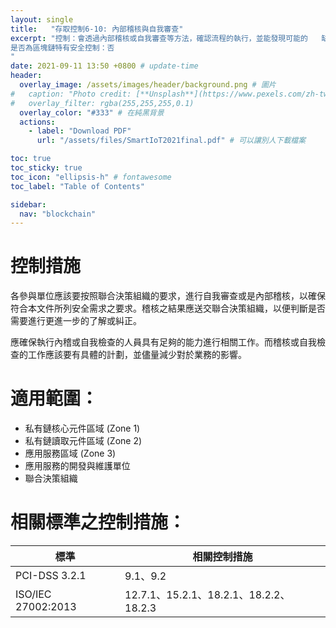 ```yaml
---
layout: single
title:   "存取控制6-10: 內部稽核與自我審查"
excerpt: "控制：會透過內部稽核或自我審查等方法，確認流程的執行，並能發現可能的   缺失。<br><br>
是否為區塊鏈特有安全控制：否
" 
date: 2021-09-11 13:50 +0800 # update-time
header:
  overlay_image: /assets/images/header/background.png # 圖片
#   caption: "Photo credit: [**Unsplash**](https://www.pexels.com/zh-tw/search/earth/)" # 可以表示圖片來源
#   overlay_filter: rgba(255,255,255,0.1)
  overlay_color: "#333" # 在純黑背景
  actions:
    - label: "Download PDF"
      url: "/assets/files/SmartIoT2021final.pdf" # 可以讓別人下載檔案

toc: true
toc_sticky: true
toc_icon: "ellipsis-h" # fontawesome
toc_label: "Table of Contents"

sidebar:
  nav: "blockchain"
---
```



# 控制措施
各參與單位應該要按照聯合決策組織的要求，進行自我審查或是內部稽核，以確保符合本文件所列安全需求之要求。稽核之結果應送交聯合決策組織，以便判斷是否需要進行更進一步的了解或糾正。

應確保執行內稽或自我檢查的人員具有足夠的能力進行相關工作。而稽核或自我檢查的工作應該要有具體的計劃，並儘量減少對於業務的影響。


# 適用範圍：
- 私有鏈核心元件區域 (Zone 1)
- 私有鏈讀取元件區域 (Zone 2)
- 應用服務區域 (Zone 3)
- 應用服務的開發與維護單位
- 聯合決策組織



# 相關標準之控制措施：

| 標準               | 相關控制措施      |
| ------------------ | ----------------- |
| PCI-DSS 3.2.1      | 9.1、9.2|
| ISO/IEC 27002:2013 | 12.7.1、15.2.1、18.2.1、18.2.2、18.2.3|



